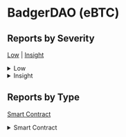 # BadgerDAO (eBTC)

## Reports by Severity

[Low](./#low) | [Insight](./#insight)

<details>

<summary>Low</summary>

* [28791 - \[SC - Low\] The system protects from any rounding issues wh...](28791-sc-low-the-system-protects-from-any-rounding-issues-wh....md)
* [28828 - \[SC - Low\] Use of deprecated Chainlink API can lead contra...](28828-sc-low-use-of-deprecated-chainlink-api-can-lead-contra....md)
* [28843 - \[SC - Low\] Canceled partial redeeming syncs the accounting...](28843-sc-low-canceled-partial-redeeming-syncs-the-accounting....md)
* [28849 - \[SC - Low\] Using batchRedemption even if the TCR becomes s...](28849-sc-low-using-batchredemption-even-if-the-tcr-becomes-s....md)

</details>

<details>

<summary>Insight</summary>

* [28546 - \[SC - Insight\] FlashLoan can be taken with no fee to be paid](28546-sc-insight-flashloan-can-be-taken-with-no-fee-to-be-paid.md)
* [28605 - \[SC - Insight\] Reentrancy on ActivePool allows users to borrow...](28605-sc-insight-reentrancy-on-activepool-allows-users-to-borrow....md)
* [28659 - \[SC - Insight\] Reentrancy in BorrowerOperationsflashLoan enabl...](28659-sc-insight-reentrancy-in-borroweroperationsflashloan-enabl....md)
* [28713 - \[SC - Insight\] Reentrancy on BorrowerOperations allows users t...](28713-sc-insight-reentrancy-on-borroweroperations-allows-users-t....md)
* [28823 - \[SC - Insight\] Lido slashing can negatively affect the whole l...](28823-sc-insight-lido-slashing-can-negatively-affect-the-whole-l....md)
* [28853 - \[SC - Insight\] Trycatch will not function with internal type](28853-sc-insight-trycatch-will-not-function-with-internal-type.md)
* [28858 - \[SC - Insight\] Execution of SortedCpds while command may cause...](28858-sc-insight-execution-of-sortedcpds-while-command-may-cause....md)
* [28862 - \[SC - Insight\] Static MIN\_CHANGE threshold and lack of relativ...](28862-sc-insight-static-min\_change-threshold-and-lack-of-relativ....md)
* [28864 - \[SC - Insight\] Unfair Liquidation when ICR equals TCR in redee...](28864-sc-insight-unfair-liquidation-when-icr-equals-tcr-in-redee....md)
* [28890 - \[SC - Insight\] EBTCTokensol mint function lack of checks allow...](28890-sc-insight-ebtctokensol-mint-function-lack-of-checks-allow....md)
* [28916 - \[SC - Insight\] Liquidation Abuse More than half of all assets ...](28916-sc-insight-liquidation-abuse-more-than-half-of-all-assets-....md)
* [28967 - \[SC - Insight\] When fallback oracle is frozen fetchPrice can r...](28967-sc-insight-when-fallback-oracle-is-frozen-fetchprice-can-r....md)
* [28973 - \[SC - Insight\] Users CDPs can be removed unintentionally by CD...](28973-sc-insight-users-cdps-can-be-removed-unintentionally-by-cd....md)
* [28980 - \[SC - Insight\] Ther is an invariant Check Failure in flashLoan...](28980-sc-insight-ther-is-an-invariant-check-failure-in-flashloan....md)
* [29000 - \[SC - Insight\] Potential for Denial-of-Service in the redeemCo...](29000-sc-insight-potential-for-denial-of-service-in-the-redeemco....md)
* [29002 - \[SC - Insight\] Incorrect implementation of EIP- domain separat...](29002-sc-insight-incorrect-implementation-of-eip-domain-separat....md)

</details>

## Reports by Type

[Smart Contract](./#smart-contract)

<details>

<summary>Smart Contract</summary>

* [28546 - \[SC - Insight\] FlashLoan can be taken with no fee to be paid](28546-sc-insight-flashloan-can-be-taken-with-no-fee-to-be-paid.md)
* [28605 - \[SC - Insight\] Reentrancy on ActivePool allows users to borrow...](28605-sc-insight-reentrancy-on-activepool-allows-users-to-borrow....md)
* [28659 - \[SC - Insight\] Reentrancy in BorrowerOperationsflashLoan enabl...](28659-sc-insight-reentrancy-in-borroweroperationsflashloan-enabl....md)
* [28713 - \[SC - Insight\] Reentrancy on BorrowerOperations allows users t...](28713-sc-insight-reentrancy-on-borroweroperations-allows-users-t....md)
* [28791 - \[SC - Low\] The system protects from any rounding issues wh...](28791-sc-low-the-system-protects-from-any-rounding-issues-wh....md)
* [28823 - \[SC - Insight\] Lido slashing can negatively affect the whole l...](28823-sc-insight-lido-slashing-can-negatively-affect-the-whole-l....md)
* [28828 - \[SC - Low\] Use of deprecated Chainlink API can lead contra...](28828-sc-low-use-of-deprecated-chainlink-api-can-lead-contra....md)
* [28843 - \[SC - Low\] Canceled partial redeeming syncs the accounting...](28843-sc-low-canceled-partial-redeeming-syncs-the-accounting....md)
* [28849 - \[SC - Low\] Using batchRedemption even if the TCR becomes s...](28849-sc-low-using-batchredemption-even-if-the-tcr-becomes-s....md)
* [28853 - \[SC - Insight\] Trycatch will not function with internal type](28853-sc-insight-trycatch-will-not-function-with-internal-type.md)
* [28858 - \[SC - Insight\] Execution of SortedCpds while command may cause...](28858-sc-insight-execution-of-sortedcpds-while-command-may-cause....md)
* [28862 - \[SC - Insight\] Static MIN\_CHANGE threshold and lack of relativ...](28862-sc-insight-static-min\_change-threshold-and-lack-of-relativ....md)
* [28864 - \[SC - Insight\] Unfair Liquidation when ICR equals TCR in redee...](28864-sc-insight-unfair-liquidation-when-icr-equals-tcr-in-redee....md)
* [28890 - \[SC - Insight\] EBTCTokensol mint function lack of checks allow...](28890-sc-insight-ebtctokensol-mint-function-lack-of-checks-allow....md)
* [28916 - \[SC - Insight\] Liquidation Abuse More than half of all assets ...](28916-sc-insight-liquidation-abuse-more-than-half-of-all-assets-....md)
* [28967 - \[SC - Insight\] When fallback oracle is frozen fetchPrice can r...](28967-sc-insight-when-fallback-oracle-is-frozen-fetchprice-can-r....md)
* [28973 - \[SC - Insight\] Users CDPs can be removed unintentionally by CD...](28973-sc-insight-users-cdps-can-be-removed-unintentionally-by-cd....md)
* [28980 - \[SC - Insight\] Ther is an invariant Check Failure in flashLoan...](28980-sc-insight-ther-is-an-invariant-check-failure-in-flashloan....md)
* [29000 - \[SC - Insight\] Potential for Denial-of-Service in the redeemCo...](29000-sc-insight-potential-for-denial-of-service-in-the-redeemco....md)
* [29002 - \[SC - Insight\] Incorrect implementation of EIP- domain separat...](29002-sc-insight-incorrect-implementation-of-eip-domain-separat....md)

</details>
